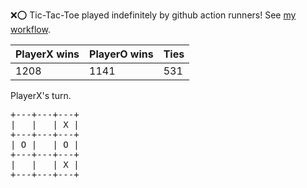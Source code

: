 :x::o: Tic-Tac-Toe played indefinitely by github action runners! See [my workflow](.github/workflows/play.yaml).

|PlayerX wins|PlayerO wins|Ties|
|-|-|-|
|1208|1141|531|

PlayerX's turn.

<pre>
+---+---+---+
|   |   | X |
+---+---+---+
| O |   | O |
+---+---+---+
|   |   | X |
+---+---+---+
</pre>
